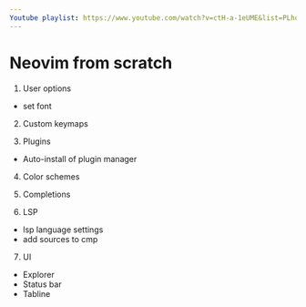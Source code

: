 ```yaml
---
Youtube playlist: https://www.youtube.com/watch?v=ctH-a-1eUME&list=PLhoH5vyxr6Qq41NFL4GvhFp-WLd5xzIzZ
---
```


# Neovim from scratch

1. User options

- set font

2. Custom keymaps

3. Plugins

- Auto-install of plugin manager

4. Color schemes

5. Completions

6. LSP
- lsp language settings
- add sources to cmp

7. UI
- Explorer
- Status bar
- Tabline
